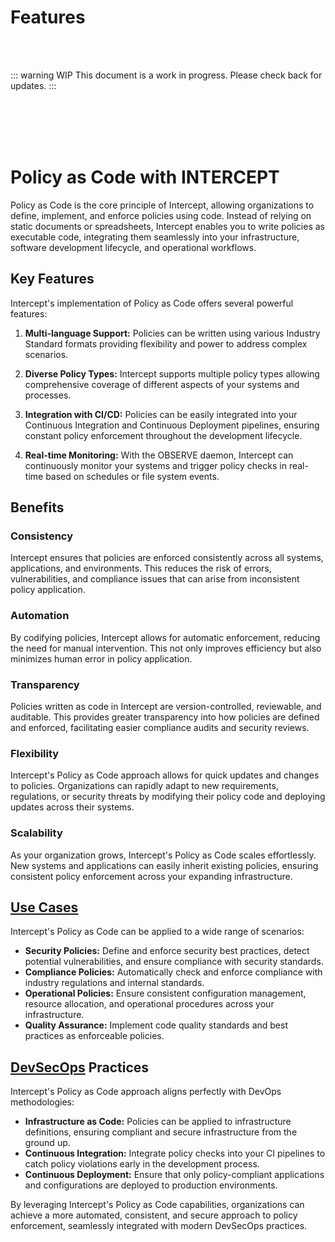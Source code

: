 
# Features

<br><br>

::: warning WIP 
This document is a work in progress. Please check back for updates.
:::

<br><br><br><br>

# Policy as Code with INTERCEPT

Policy as Code is the core principle of Intercept, allowing organizations to define, implement, and enforce policies using code. Instead of relying on static documents or spreadsheets, Intercept enables you to write policies as executable code, integrating them seamlessly into your infrastructure, software development lifecycle, and operational workflows.

## Key Features

Intercept's implementation of Policy as Code offers several powerful features:

1. **Multi-language Support:** Policies can be written using various Industry Standard formats providing flexibility and power to address complex scenarios.

2. **Diverse Policy Types:** Intercept supports multiple policy types allowing comprehensive coverage of different aspects of your systems and processes.

3. **Integration with CI/CD:** Policies can be easily integrated into your Continuous Integration and Continuous Deployment pipelines, ensuring constant policy enforcement throughout the development lifecycle.

4. **Real-time Monitoring:** With the OBSERVE daemon, Intercept can continuously monitor your systems and trigger policy checks in real-time based on schedules or file system events.

## Benefits

### Consistency
Intercept ensures that policies are enforced consistently across all systems, applications, and environments. This reduces the risk of errors, vulnerabilities, and compliance issues that can arise from inconsistent policy application.

### Automation
By codifying policies, Intercept allows for automatic enforcement, reducing the need for manual intervention. This not only improves efficiency but also minimizes human error in policy application.

### Transparency
Policies written as code in Intercept are version-controlled, reviewable, and auditable. This provides greater transparency into how policies are defined and enforced, facilitating easier compliance audits and security reviews.

### Flexibility
Intercept's Policy as Code approach allows for quick updates and changes to policies. Organizations can rapidly adapt to new requirements, regulations, or security threats by modifying their policy code and deploying updates across their systems.

### Scalability
As your organization grows, Intercept's Policy as Code scales effortlessly. New systems and applications can easily inherit existing policies, ensuring consistent policy enforcement across your expanding infrastructure.

## [Use Cases](use-cases)

Intercept's Policy as Code can be applied to a wide range of scenarios:

- **Security Policies:** Define and enforce security best practices, detect potential vulnerabilities, and ensure compliance with security standards.
- **Compliance Policies:** Automatically check and enforce compliance with industry regulations and internal standards.
- **Operational Policies:** Ensure consistent configuration management, resource allocation, and operational procedures across your infrastructure.
- **Quality Assurance:** Implement code quality standards and best practices as enforceable policies.

## [DevSecOps](architecture) Practices

Intercept's Policy as Code approach aligns perfectly with DevOps methodologies:

- **Infrastructure as Code:** Policies can be applied to infrastructure definitions, ensuring compliant and secure infrastructure from the ground up.
- **Continuous Integration:** Integrate policy checks into your CI pipelines to catch policy violations early in the development process.
- **Continuous Deployment:** Ensure that only policy-compliant applications and configurations are deployed to production environments.

By leveraging Intercept's Policy as Code capabilities, organizations can achieve a more automated, consistent, and secure approach to policy enforcement, seamlessly integrated with modern DevSecOps practices.